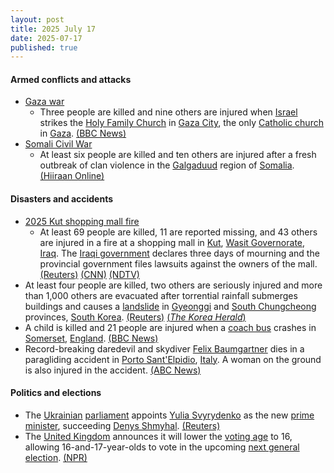 ```yaml
---
layout: post
title: 2025 July 17
date: 2025-07-17
published: true
---
```



#### Armed conflicts and attacks

* [Gaza war](https://en.wikipedia.org/wiki/Gaza_war "Gaza war")
  * Three people are killed and nine others are injured when [Israel](https://en.wikipedia.org/wiki/Israel "Israel") strikes the [Holy Family Church](https://en.wikipedia.org/wiki/Holy_Family_Church%2C_Gaza "Holy Family Church, Gaza") in [Gaza City](https://en.wikipedia.org/wiki/Gaza_City "Gaza City"), the only [Catholic church](https://en.wikipedia.org/wiki/Catholicism "Catholicism") in [Gaza](https://en.wikipedia.org/wiki/Gaza_Strip "Gaza Strip"). [(BBC News)](https://www.bbc.com/news/articles/c8xvnlpx2dxo)
* [Somali Civil War](https://en.wikipedia.org/wiki/Somali_Civil_War "Somali Civil War")
  * At least six people are killed and ten others are injured after a fresh outbreak of clan violence in the [Galgaduud](https://en.wikipedia.org/wiki/Galgaduud "Galgaduud") region of [Somalia](https://en.wikipedia.org/wiki/Somalia "Somalia"). [(Hiiraan Online)](https://www.hiiraan.com/news4/2025/July/202237/clan_clashes_kill_six_injure_dozens_in_galgaduud.aspx)

#### Disasters and accidents

* [2025 Kut shopping mall fire](https://en.wikipedia.org/wiki/2025_Kut_shopping_mall_fire "2025 Kut shopping mall fire")
  * At least 69 people are killed, 11 are reported missing, and 43 others are injured in a fire at a shopping mall in [Kut](https://en.wikipedia.org/wiki/Kut "Kut"), [Wasit Governorate](https://en.wikipedia.org/wiki/Wasit_Governorate "Wasit Governorate"), [Iraq](https://en.wikipedia.org/wiki/Iraq "Iraq"). The [Iraqi government](https://en.wikipedia.org/wiki/Iraqi_government "Iraqi government") declares three days of mourning and the provincial government files lawsuits against the owners of the mall. [(Reuters)](https://www.reuters.com/world/middle-east/fire-iraq-mall-kills-69-prime-minister-orders-probe-2025-07-17/) [(CNN)](https://www.cnn.com/2025/07/17/middleeast/iraq-kut-building-deadly-fire-intl-hnk?cid=external-feeds_iluminar_google) [(NDTV)](https://www.ndtv.com/world-news/50-killed-many-injured-as-huge-fire-breaks-out-at-shopping-mall-in-iraq-8891556)
* At least four people are killed, two others are seriously injured and more than 1,000 others are evacuated after torrential rainfall submerges buildings and causes a [landslide](https://en.wikipedia.org/wiki/Landslide "Landslide") in [Gyeonggi](https://en.wikipedia.org/wiki/Gyeonggi "Gyeonggi") and [South Chungcheong](https://en.wikipedia.org/wiki/South_Chungcheong "South Chungcheong") provinces, [South Korea](https://en.wikipedia.org/wiki/South_Korea "South Korea"). [(Reuters)](https://www.reuters.com/business/environment/south-korea-lashed-by-heavy-rain-four-dead-more-than-1000-evacuated-2025-07-17/) [(*The Korea Herald*)](https://www.koreaherald.com/article/10533928)
* A child is killed and 21 people are injured when a [coach bus](https://en.wikipedia.org/wiki/Coach_%28bus%29 "Coach (bus)") crashes in [Somerset](https://en.wikipedia.org/wiki/Somerset "Somerset"), [England](https://en.wikipedia.org/wiki/England "England"). [(BBC News)](https://www.bbc.co.uk/news/articles/ckg538x0lm5o)
* Record-breaking daredevil and skydiver [Felix Baumgartner](https://en.wikipedia.org/wiki/Felix_Baumgartner "Felix Baumgartner") dies in a paragliding accident in [Porto Sant'Elpidio](https://en.wikipedia.org/wiki/Porto_Sant%27Elpidio "Porto Sant'Elpidio"), [Italy](https://en.wikipedia.org/wiki/Italy "Italy"). A woman on the ground is also injured in the accident. [(ABC News)](https://abcnews.go.com/GMA/Culture/skydiver-felix-baumgartner-dies-56/story?id=123848075)

#### Politics and elections

* The [Ukrainian](https://en.wikipedia.org/wiki/Ukraine "Ukraine") [parliament](https://en.wikipedia.org/wiki/Verkhovna_Rada "Verkhovna Rada") appoints [Yulia Svyrydenko](https://en.wikipedia.org/wiki/Yulia_Svyrydenko "Yulia Svyrydenko") as the new [prime minister](https://en.wikipedia.org/wiki/Prime_Minister_of_Ukraine "Prime Minister of Ukraine"), succeeding [Denys Shmyhal](https://en.wikipedia.org/wiki/Denys_Shmyhal "Denys Shmyhal"). [(Reuters)](https://www.reuters.com/en/ukraine-appoints-new-prime-minister-biggest-wartime-overhaul-2025-07-17/)
* The [United Kingdom](https://en.wikipedia.org/wiki/United_Kingdom "United Kingdom") announces it will lower the [voting age](https://en.wikipedia.org/wiki/Voting_age "Voting age") to 16, allowing 16-and-17-year-olds to vote in the upcoming [next general election](https://en.wikipedia.org/wiki/Next_United_Kingdom_general_election "Next United Kingdom general election"). [(NPR)](https://www.npr.org/2025/07/17/nx-s1-5471304/uk-lowers-voting-age-16)
